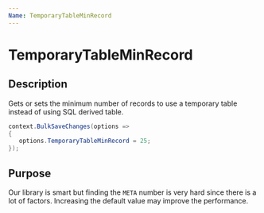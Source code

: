 ```yaml
---
Name: TemporaryTableMinRecord
---
```


# TemporaryTableMinRecord

## Description

Gets or sets the minimum number of records to use a temporary table instead of using SQL derived table.


```csharp
context.BulkSaveChanges(options =>
{
   options.TemporaryTableMinRecord = 25;
});
```

## Purpose
Our library is smart but finding the `META` number is very hard since there is a lot of factors. Increasing the default value may improve the performance.
